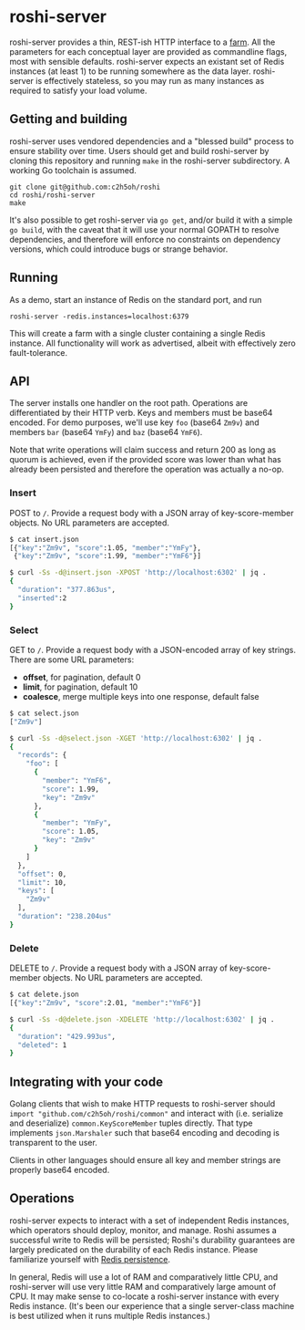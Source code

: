 # roshi-server

roshi-server provides a thin, REST-ish HTTP interface to a [farm][farm]. All
the parameters for each conceptual layer are provided as commandline flags,
most with sensible defaults. roshi-server expects an existant set of Redis
instances (at least 1) to be running somewhere as the data layer. roshi-server
is effectively stateless, so you may run as many instances as required to
satisfy your load volume.

[farm]: http://github.com/c2h5oh/roshi/blob/master/farm

## Getting and building

roshi-server uses vendored dependencies and a "blessed build" process to ensure
stability over time. Users should get and build roshi-server by cloning this
repository and running `make` in the roshi-server subdirectory. A working Go
toolchain is assumed.

    git clone git@github.com:c2h5oh/roshi
    cd roshi/roshi-server
    make

It's also possible to get roshi-server via `go get`, and/or build it with a
simple `go build`, with the caveat that it will use your normal GOPATH to
resolve dependencies, and therefore will enforce no constraints on dependency
versions, which could introduce bugs or strange behavior.

## Running

As a demo, start an instance of Redis on the standard port, and run

```
roshi-server -redis.instances=localhost:6379
```

This will create a farm with a single cluster containing a single Redis
instance. All functionality will work as advertised, albeit with effectively
zero fault-tolerance.

## API

The server installs one handler on the root path. Operations are
differentiated by their HTTP verb. Keys and members must be base64 encoded.
For demo purposes, we'll use key `foo` (base64 `Zm9v`) and members `bar`
(base64 `YmFy`) and `baz` (base64 `YmF6`).

Note that write operations will claim success and return 200 as long as quorum
is achieved, even if the provided score was lower than what has already been
persisted and therefore the operation was actually a no-op.

### Insert

POST to `/`. Provide a request body with a JSON array of key-score-member
objects. No URL parameters are accepted.

```bash
$ cat insert.json
[{"key":"Zm9v", "score":1.05, "member":"YmFy"},
 {"key":"Zm9v", "score":1.99, "member":"YmF6"}]

$ curl -Ss -d@insert.json -XPOST 'http://localhost:6302' | jq .
{
  "duration": "377.863us",
  "inserted":2
}
```

### Select

GET to `/`. Provide a request body with a JSON-encoded array of key strings.
There are some URL parameters:

- **offset**, for pagination, default 0
- **limit**, for pagination, default 10
- **coalesce**, merge multiple keys into one response, default false

```bash
$ cat select.json
["Zm9v"]

$ curl -Ss -d@select.json -XGET 'http://localhost:6302' | jq .
{
  "records": {
    "foo": [
      {
        "member": "YmF6",
        "score": 1.99,
        "key": "Zm9v"
      },
      {
        "member": "YmFy",
        "score": 1.05,
        "key": "Zm9v"
      }
    ]
  },
  "offset": 0,
  "limit": 10,
  "keys": [
    "Zm9v"
  ],
  "duration": "238.204us"
}
```

### Delete

DELETE to `/`. Provide a request body with a JSON array of key-score-member
objects. No URL parameters are accepted.

```bash
$ cat delete.json
[{"key":"Zm9v", "score":2.01, "member":"YmF6"}]

$ curl -Ss -d@delete.json -XDELETE 'http://localhost:6302' | jq .
{
  "duration": "429.993us",
  "deleted": 1
}
```

## Integrating with your code

Golang clients that wish to make HTTP requests to roshi-server should
`import "github.com/c2h5oh/roshi/common"` and interact with (i.e. serialize
and deserialize) `common.KeyScoreMember` tuples directly. That type implements
`json.Marshaler` such that base64 encoding and decoding is transparent to the
user.

Clients in other languages should ensure all key and member strings are
properly base64 encoded.

## Operations

roshi-server expects to interact with a set of independent Redis instances,
which operators should deploy, monitor, and manage. Roshi assumes a successful
write to Redis will be persisted; Roshi's durability guarantees are largely
predicated on the durability of each Redis instance. Please familiarize
yourself with [Redis persistence][redis-persistence].

[redis-persistence]: http://redis.io/topics/persistence

In general, Redis will use a lot of RAM and comparatively little CPU, and
roshi-server will use very little RAM and comparatively large amount of CPU.
It may make sense to co-locate a roshi-server instance with every Redis
instance. (It's been our experience that a single server-class machine is best
utilized when it runs multiple Redis instances.)


